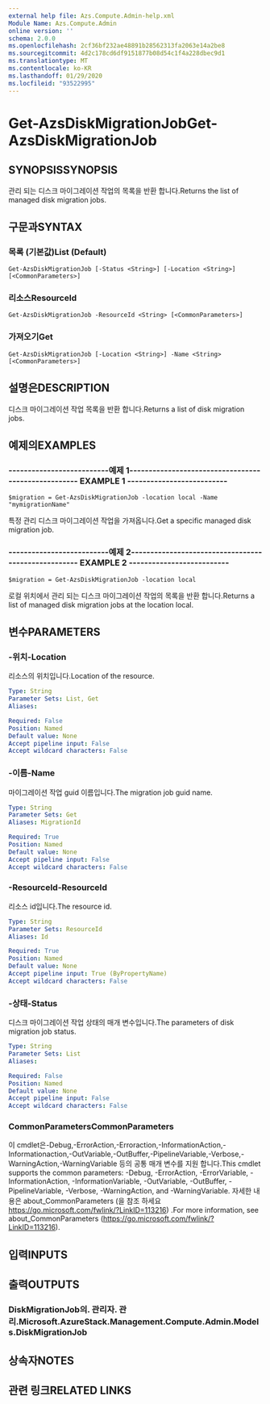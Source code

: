 ```yaml
---
external help file: Azs.Compute.Admin-help.xml
Module Name: Azs.Compute.Admin
online version: ''
schema: 2.0.0
ms.openlocfilehash: 2cf36bf232ae48891b28562313fa2063e14a2be8
ms.sourcegitcommit: 4d2c178cd6df9151877b08d54c1f4a228dbec9d1
ms.translationtype: MT
ms.contentlocale: ko-KR
ms.lasthandoff: 01/29/2020
ms.locfileid: "93522995"
---
```

# <span data-ttu-id="e70fa-101">Get-AzsDiskMigrationJob</span><span class="sxs-lookup"><span data-stu-id="e70fa-101">Get-AzsDiskMigrationJob</span></span>

## <span data-ttu-id="e70fa-102">SYNOPSIS</span><span class="sxs-lookup"><span data-stu-id="e70fa-102">SYNOPSIS</span></span>
<span data-ttu-id="e70fa-103">관리 되는 디스크 마이그레이션 작업의 목록을 반환 합니다.</span><span class="sxs-lookup"><span data-stu-id="e70fa-103">Returns the list of managed disk migration jobs.</span></span>

## <span data-ttu-id="e70fa-104">구문과</span><span class="sxs-lookup"><span data-stu-id="e70fa-104">SYNTAX</span></span>

### <span data-ttu-id="e70fa-105">목록 (기본값)</span><span class="sxs-lookup"><span data-stu-id="e70fa-105">List (Default)</span></span>
```
Get-AzsDiskMigrationJob [-Status <String>] [-Location <String>] [<CommonParameters>]
```

### <span data-ttu-id="e70fa-106">리소스</span><span class="sxs-lookup"><span data-stu-id="e70fa-106">ResourceId</span></span>
```
Get-AzsDiskMigrationJob -ResourceId <String> [<CommonParameters>]
```

### <span data-ttu-id="e70fa-107">가져오기</span><span class="sxs-lookup"><span data-stu-id="e70fa-107">Get</span></span>
```
Get-AzsDiskMigrationJob [-Location <String>] -Name <String> [<CommonParameters>]
```

## <span data-ttu-id="e70fa-108">설명은</span><span class="sxs-lookup"><span data-stu-id="e70fa-108">DESCRIPTION</span></span>
<span data-ttu-id="e70fa-109">디스크 마이그레이션 작업 목록을 반환 합니다.</span><span class="sxs-lookup"><span data-stu-id="e70fa-109">Returns a list of disk migration jobs.</span></span>

## <span data-ttu-id="e70fa-110">예제의</span><span class="sxs-lookup"><span data-stu-id="e70fa-110">EXAMPLES</span></span>

### <span data-ttu-id="e70fa-111">--------------------------예제 1--------------------------</span><span class="sxs-lookup"><span data-stu-id="e70fa-111">-------------------------- EXAMPLE 1 --------------------------</span></span>
```
$migration = Get-AzsDiskMigrationJob -location local -Name "mymigrationName"
```

<span data-ttu-id="e70fa-112">특정 관리 디스크 마이그레이션 작업을 가져옵니다.</span><span class="sxs-lookup"><span data-stu-id="e70fa-112">Get a specific managed disk migration job.</span></span>

### <span data-ttu-id="e70fa-113">--------------------------예제 2--------------------------</span><span class="sxs-lookup"><span data-stu-id="e70fa-113">-------------------------- EXAMPLE 2 --------------------------</span></span>
```
$migration = Get-AzsDiskMigrationJob -location local
```

<span data-ttu-id="e70fa-114">로컬 위치에서 관리 되는 디스크 마이그레이션 작업의 목록을 반환 합니다.</span><span class="sxs-lookup"><span data-stu-id="e70fa-114">Returns a list of managed disk migration jobs at the location local.</span></span>

## <span data-ttu-id="e70fa-115">변수</span><span class="sxs-lookup"><span data-stu-id="e70fa-115">PARAMETERS</span></span>

### <span data-ttu-id="e70fa-116">-위치</span><span class="sxs-lookup"><span data-stu-id="e70fa-116">-Location</span></span>
<span data-ttu-id="e70fa-117">리소스의 위치입니다.</span><span class="sxs-lookup"><span data-stu-id="e70fa-117">Location of the resource.</span></span>

```yaml
Type: String
Parameter Sets: List, Get
Aliases: 

Required: False
Position: Named
Default value: None
Accept pipeline input: False
Accept wildcard characters: False
```

### <span data-ttu-id="e70fa-118">-이름</span><span class="sxs-lookup"><span data-stu-id="e70fa-118">-Name</span></span>
<span data-ttu-id="e70fa-119">마이그레이션 작업 guid 이름입니다.</span><span class="sxs-lookup"><span data-stu-id="e70fa-119">The migration job guid name.</span></span>

```yaml
Type: String
Parameter Sets: Get
Aliases: MigrationId

Required: True
Position: Named
Default value: None
Accept pipeline input: False
Accept wildcard characters: False
```

### <span data-ttu-id="e70fa-120">-ResourceId</span><span class="sxs-lookup"><span data-stu-id="e70fa-120">-ResourceId</span></span>
<span data-ttu-id="e70fa-121">리소스 id입니다.</span><span class="sxs-lookup"><span data-stu-id="e70fa-121">The resource id.</span></span>

```yaml
Type: String
Parameter Sets: ResourceId
Aliases: Id

Required: True
Position: Named
Default value: None
Accept pipeline input: True (ByPropertyName)
Accept wildcard characters: False
```

### <span data-ttu-id="e70fa-122">-상태</span><span class="sxs-lookup"><span data-stu-id="e70fa-122">-Status</span></span>
<span data-ttu-id="e70fa-123">디스크 마이그레이션 작업 상태의 매개 변수입니다.</span><span class="sxs-lookup"><span data-stu-id="e70fa-123">The parameters of disk migration job status.</span></span>

```yaml
Type: String
Parameter Sets: List
Aliases: 

Required: False
Position: Named
Default value: None
Accept pipeline input: False
Accept wildcard characters: False
```

### <span data-ttu-id="e70fa-124">CommonParameters</span><span class="sxs-lookup"><span data-stu-id="e70fa-124">CommonParameters</span></span>
<span data-ttu-id="e70fa-125">이 cmdlet은-Debug,-ErrorAction,-Erroraction,-InformationAction,-Informationaction,-OutVariable,-OutBuffer,-PipelineVariable,-Verbose,-WarningAction,-WarningVariable 등의 공통 매개 변수를 지원 합니다.</span><span class="sxs-lookup"><span data-stu-id="e70fa-125">This cmdlet supports the common parameters: -Debug, -ErrorAction, -ErrorVariable, -InformationAction, -InformationVariable, -OutVariable, -OutBuffer, -PipelineVariable, -Verbose, -WarningAction, and -WarningVariable.</span></span> <span data-ttu-id="e70fa-126">자세한 내용은 about_CommonParameters (을 참조 하세요 https://go.microsoft.com/fwlink/?LinkID=113216) .</span><span class="sxs-lookup"><span data-stu-id="e70fa-126">For more information, see about_CommonParameters (https://go.microsoft.com/fwlink/?LinkID=113216).</span></span>

## <span data-ttu-id="e70fa-127">입력</span><span class="sxs-lookup"><span data-stu-id="e70fa-127">INPUTS</span></span>

## <span data-ttu-id="e70fa-128">출력</span><span class="sxs-lookup"><span data-stu-id="e70fa-128">OUTPUTS</span></span>

### <span data-ttu-id="e70fa-129">DiskMigrationJob의. 관리자. 관리.</span><span class="sxs-lookup"><span data-stu-id="e70fa-129">Microsoft.AzureStack.Management.Compute.Admin.Models.DiskMigrationJob</span></span>

## <span data-ttu-id="e70fa-130">상속자</span><span class="sxs-lookup"><span data-stu-id="e70fa-130">NOTES</span></span>

## <span data-ttu-id="e70fa-131">관련 링크</span><span class="sxs-lookup"><span data-stu-id="e70fa-131">RELATED LINKS</span></span>

